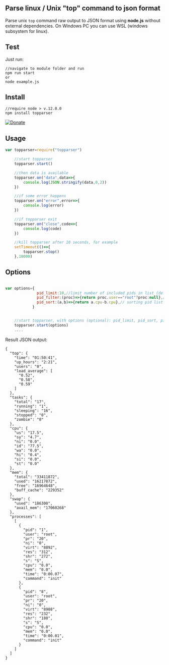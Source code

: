 ## Parse linux / Unix "top" command to json format
Parse unix `top` command raw output to JSON format using <b>node.js</b> without external dependencies. On Windows PC you can use WSL (windows subsystem for linux).

## Test
Just run:
```
//navigate to module folder and run
npm run start
or
node example.js
```

## Install
```
//require node > v.12.0.0
npm install topparser
```
[![Donate](https://www.paypalobjects.com/en_US/i/btn/btn_donateCC_LG.gif)](https://www.paypal.com/cgi-bin/webscr?cmd=_donations&business=3.14pi@ukr.net&lc=US&no_note=0&currency_code=USD&bn=PP-DonationsBF:btn_donateCC_LG.gif:NonHostedGuest&item_number=topparser)

## Usage
``` javascript
var topparser=require("topparser")

    //start topparser
    topparser.start()

    //then data is available
    topparser.on("data",data=>{
        console.log(JSON.stringify(data,0,2))
    })

    //if some error happens
    topparser.on("error",error=>{
        console.log(error)
    })

    //if topparser exit
    topparser.on("close",code=>{
        console.log(code)
    })

    //kill topparser after 10 seconds, for example
    setTimeout(()=>{
        topparser.stop()
    },10000)
```

## Options
``` javascript

var options={
              pid_limit:10,//limit number of included pids in list (default: unlimited)
              pid_filter:(proc)=>{return proc.user=="root"?proc:null},// filtering the pid list (for example: include only pid with user == root) (default: null)
              pid_sort:(a,b)=>{return a.cpu-b.cpu},// sorting pid list by cpu usage (default)
            }


    //start topparser, with options (optional): pid_limit, pid_sort, pid_filter
    topparser.start(options)
    ....
```

Result JSON output:
``` 
{
  "top": {
    "time": "01:50:41",
    "up_hours": "2:21",
    "users": "0",
    "load_average": [
      "0.52",
      "0.58",
      "0.59"
    ]
  },
  "tasks": {
    "total": "17",
    "running": "1",
    "sleeping": "16",
    "stopped": "0",
    "zombie": "0"
  },
  "cpu": {
    "us": "17.5",
    "sy": "4.7",
    "ni": "0.0",
    "id": "77.5",
    "wa": "0.0",
    "hi": "0.4",
    "si": "0.0",
    "st": "0.0"
  },
  "mem": {
    "total": "33411872",
    "used": "16217872",
    "free": "16964648",
    "buff_cache": "229352"
  },
  "swap": {
    "used": "186300",
    "avail_mem": "17060268"
  },
  "processes": [
    [
      {
        "pid": "1",
        "user": "root",
        "pr": "20",
        "ni": "0",
        "virt": "8892",
        "res": "312",
        "shr": "272",
        "s": "S",
        "cpu": "0.0",
        "mem": "0.0",
        "time": "0:00.07",
        "command": "init"
      },
      {
        "pid": "8",
        "user": "root",
        "pr": "20",
        "ni": "0",
        "virt": "8908",
        "res": "232",
        "shr": "180",
        "s": "S",
        "cpu": "0.0",
        "mem": "0.0",
        "time": "0:00.01",
        "command": "init"
      }
    ]
  ]
}
```
